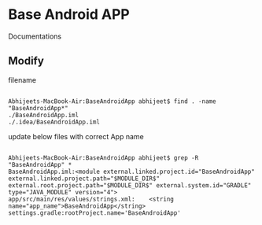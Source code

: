# Base Android APP

Documentations

## Modify

filename

```AppleScript

Abhijeets-MacBook-Air:BaseAndroidApp abhijeet$ find . -name "BaseAndroidApp*"
./BaseAndroidApp.iml
./.idea/BaseAndroidApp.iml

```
update below files with correct App name

```AppleScript

Abhijeets-MacBook-Air:BaseAndroidApp abhijeet$ grep -R "BaseAndroidApp" *
BaseAndroidApp.iml:<module external.linked.project.id="BaseAndroidApp" external.linked.project.path="$MODULE_DIR$" external.root.project.path="$MODULE_DIR$" external.system.id="GRADLE" type="JAVA_MODULE" version="4">
app/src/main/res/values/strings.xml:    <string name="app_name">BaseAndroidApp</string>
settings.gradle:rootProject.name='BaseAndroidApp'

```